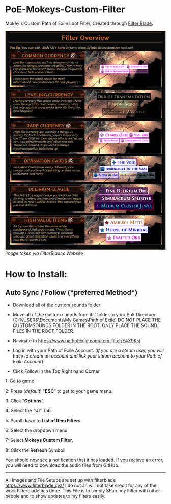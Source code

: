# PoE-Mokeys-Custom-Filter
Mokey's Custom Path of Exile Loot Filter, Created through [Filter Blade](https://www.filterblade.xyz/).

![](images/filterOverview.PNG)
*image taken via FilterBlades Website*

<h1>How to Install:</h1>

<h2>Auto Sync / Follow  (*preferred Method*) </h2>

* Download all of the custom sounds folder

* Move all of the custom sounds from its' folder to your PoE Directory (C:\%USER$\Documents\My Games\Path of Exile) DO NOT PLACE THE CUSTOMSOUNDS FOLDER IN THE ROOT, ONLY PLACE THE SOUND FILES IN THE ROOT FOLDER.

* Navigate to https://www.pathofexile.com/item-filter/E4X9Ksj

* Log in with your Path of Exile Account. (*If you are a steam user, you will have to create an account and link your steam account to your Path of Exile Account*)

* Click Follow in the Top Right hand Corner

1: Go to game

2: Press (*default*) "**ESC**" to get to your game menu.

3: Click "**Options**".

4: Select the "**UI**" Tab.

5: Scroll down to **List of Item Filters**. 

6: Select the dropdown menu.

7: Select **Mokeys Custom Filter**,

8: Click the **Refresh** Symbol.

You should now see a notification that it has loaded. If you recieve an error, you will need to download the audio files from GitHub.





---
All Images and File Setups are set up with filterblade https://www.filterblade.xyz/ I do not an will not take credit for any of the work Filterblade has done. This File is to simply Share my Filter with other people and to show updates to my filters easily.
